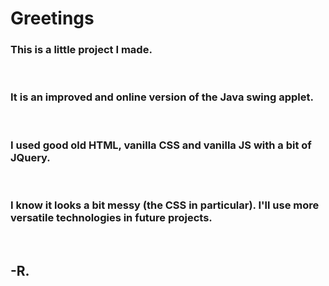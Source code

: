 # Greetings

### This is a little project I made.

<br>

### It is an improved and online version of the Java swing applet.

<br>

### I used good old HTML, vanilla CSS and vanilla JS with a bit of JQuery.

<br>

### I know it looks a bit messy (the CSS in particular). I'll use more versatile technologies in future projects.

<br>

## -R.
